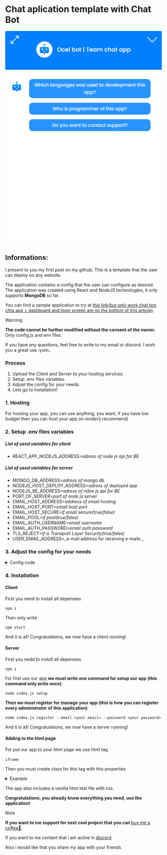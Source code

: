 <h1>Chat aplication template with Chat Bot</h1>

<img src="./client/src//app-screen.png"></img>

<h2>Informations:</h2>
<p>I present to you my first post on my github. This is a template that the user can deploy on any website.</p>
<p>The application contains a config that the user can configure as desired. The application was created using React and NodeJS technologies, it only supports <strong>MongoDB</strong> so far.</p>
<p>You can find a sample application to try at <a href="https://chat-app-template.onrender.com/">this link(but only work chat bot, chta app +  dashboard and login screen are on the bottom of this article)</a>.</p>

> [!WARNING]
> <strong>The code cannot be further modified without the consent of the owner.</strong> Only config.js and env files.<br>

<p>If you have any questions, feel free to write to my email or discord. I wish you a great use :yum:.</p>

<h3>Process</h2>

1. Upload the Client and Server to your hosting services.
2. Setup .env files variables.
3. Adjust the config for your needs.
4. Lets go to installation!

<h3>1. Hosting</h3>

<p>For hosting your app, you can use anything, you want, if you have low budget then you can host your app on render(i recommend)</p>

### 2. Setup .env files variables

##### List of used variables for client

+ REACT_APP_NODEJS_ADDRESS=_adress of node js api for BE_

##### List of used variables for server

+ MONGO_DB_ADDRESS=_adress of mongo db_
+ NODEJS_HOST_DEPLOY_ADDRESS=_adress of deployed app_
+ NODEJS_BE_ADDRESS=_adress of ndoe js api for BE_
+ PORT_OF_SERVER=_port of node js server_
+ EMAIL_HOST_ADDRESS=_address of email hosting_
+ EMAIL_HOST_PORT=_email host port_
+ EMAIL_HOST_SECURE=_if email secure(true/false)_
+ EMAIL_POOL=_if pool(true/false)_
+ EMAIL_AUTH_USERNAME=_email username_
+ EMAIL_AUTH_PASSWORD=_email auth password_
+ TLS_REJECT=_if is Transport Layer Security(true/false)_
+ USER_EMAIL_ADDRESS=_e-mail address for receiving e-mails _

<h3>3. Adjust the config for your needs</h3>

<details>
    <summary>Config code</summary>
    <img src="./client/src/screen.png" ></img>
</details>


<h3>4. Installation</h3>

#### Client

<p>First you need to install all depensies</p>

```
npm i
```

<p>Then only write</p>

```
npm start
```

<p>And it is all! Congratulations, we now have a client running!</p>


#### Server

<p>First you nedd to install all depensies</p>

```
npm i
```

<p>For first use our app <strong>we must write one command for setup our app (this command only write once)</strong></p>

```
node index.js setup
```

<p><strong>Then we must register for manage your app (this is how you can register every administrator of this application)</strong></p>

```
node index.js register --email <your email> --password <your password>
```

<p>And it is all! Congratulations, we now have a server running!</p>

#### Adding to the html page

<p>For put our app to your html page we use html tag</p> 

```iframe```

<p>Then you must create class for this tag with this properties</p>

<details>
    <summary>Example</summary>

    <iframe src="http://localhost:3000" class="app"></iframe>

    <style>
        .app {
            border: 0;
            position: fixed;
            width: 100%;
            height: 100%;
        }
    </style>
</details>

<p>The app also includes a vanilla html test file with css.</p>

<p><strong>Congratulations, you already know everything you need, use the application!</strong><p>

> [!NOTE]
> <strong>If you want to me support for next cool project that you can </strong><a href="https://www.buymeacoffee.com/ocel23">buy me a coffee🍮</a>.

<p>If you want to me contant that i am active in <a href="#">discord</a>.

<p>Also i would like that you share my app with your friends.</p>



